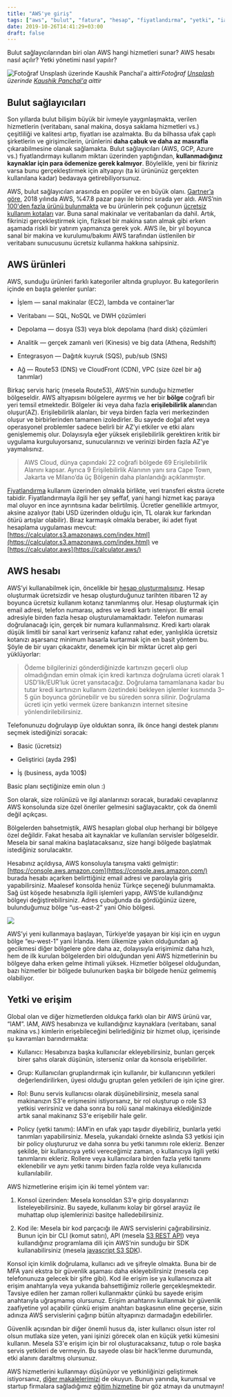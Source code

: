 ```yaml
---
title: "AWS'ye giriş"
tags: ["aws", "bulut", "fatura", "hesap", "fiyatlandırma", "yetki", "iam", "sdk", "rest"]
date: 2019-10-26T14:41:29+03:00
draft: false
---
```


Bulut sağlayıcılarından biri olan AWS hangi hizmetleri sunar? AWS hesabı nasıl açılır? Yetki yönetimi nasıl yapılır? 

![Fotoğraf [Unsplash](https://unsplash.com/s/photos/cloud?utm_source=unsplash&utm_medium=referral&utm_content=creditCopyText) üzerinde [Kaushik Panchal'a](https://unsplash.com/@kaushikpanchal?utm_source=unsplash&utm_medium=referral&utm_content=creditCopyText) aittir](https://cdn-images-1.medium.com/max/7334/1*LHkOwVtsb3re6LaIcDaM1w.jpeg)*Fotoğraf [Unsplash](https://unsplash.com/s/photos/cloud?utm_source=unsplash&utm_medium=referral&utm_content=creditCopyText) üzerinde [Kaushik Panchal'a](https://unsplash.com/@kaushikpanchal?utm_source=unsplash&utm_medium=referral&utm_content=creditCopyText) aittir*

## Bulut sağlayıcıları

Son yıllarda bulut bilişim büyük bir ivmeyle yaygınlaşmakta, verilen hizmetlerin (veritabanı, sanal makina, dosya saklama hizmetleri vs.) çeşitliliği ve kalitesi artıp, fiyatları ise azalmakta. Bu da bilhassa ufak çaplı şirketlerin ve girişimcilerin, ürünlerini **daha çabuk ve daha az masrafla** çıkarabilmesine olanak sağlamakta. Bulut sağlayıcıları (AWS, GCP, Azure vs.) fiyatlandırmayı kullanım miktarı üzerinden yaptığından, **kullanmadığınız kaynaklar için para ödemenize gerek kalmıyor**. Böylelikle, yeni bir fikriniz varsa bunu gerçekleştirmek için altyapıyı (ta ki ürününüz gerçekten kullanılana kadar) bedavaya getirebiliyorsunuz.

AWS, bulut sağlayıcıları arasında en popüler ve en büyük olanı. [Gartner’a göre](https://www.gartner.com/en/newsroom/press-releases/2019-07-29-gartner-says-worldwide-iaas-public-cloud-services-market-grew-31point3-percent-in-2018), 2018 yılında AWS, %47.8 pazar payı ile birinci sırada yer aldı. AWS’nin [100'den fazla ürünü bulunmakta](https://aws.amazon.com/tr/products/?nc1=h_ls) ve bu ürünlerin pek çoğunun [ücretsiz kullanım kotaları](https://aws.amazon.com/tr/free/?all-free-tier.sort-by=item.additionalFields.SortRank&all-free-tier.sort-order=asc) var. Buna sanal makinalar ve veritabanları da dahil. Artık, fikrinizi gerçekleştirmek için, fiziksel bir makina satın almak gibi erken aşamada riskli bir yatırım yapmanıza gerek yok. AWS ile, bir yıl boyunca sanal bir makina ve kurulumu/bakımı AWS tarafından üstlenilen bir veritabanı sunucusunu ücretsiz kullanma hakkına sahipsiniz.

## AWS ürünleri

AWS, sunduğu ürünleri farklı kategoriler altında grupluyor. Bu kategorilerin içinde en başta gelenler şunlar:

* İşlem — sanal makinalar (EC2), lambda ve container’lar

* Veritabanı — SQL, NoSQL ve DWH çözümleri

* Depolama — dosya (S3) veya blok depolama (hard disk) çözümleri

* Analitik — gerçek zamanlı veri (Kinesis) ve big data (Athena, Redshift)

* Entegrasyon — Dağıtık kuyruk (SQS), pub/sub (SNS)

* Ağ — Route53 (DNS) ve CloudFront (CDN), VPC (size özel bir ağ tanımlar)

Birkaç servis hariç (mesela Route53), AWS’nin sunduğu hizmetler bölgeseldir. AWS altyapısını bölgelere ayırmış ve her bir **bölge** coğrafi bir yeri temsil etmektedir. Bölgeler iki veya daha fazla **erişilebilirlik alanı**ndan oluşur(AZ). Erişilebilirlik alanları, bir veya birden fazla veri merkezinden oluşur ve birbirlerinden tamamen izoledirler. Bu sayede doğal afet veya operasyonel problemler sadece belirli bir AZ’yi etkiler ve etki alanı genişlememiş olur. Dolayısıyla eğer yüksek erişilebilirlik gerektiren kritik bir uygulama kurguluyorsanız, sunucularınızı ve verinizi birden fazla AZ’ye yaymalısınız.
> AWS Cloud, dünya çapındaki 22 coğrafi bölgede 69 Erişilebilirlik Alanını kapsar. Ayrıca 9 Erişilebilirlik Alanının yanı sıra Cape Town, Jakarta ve Milano’da üç Bölgenin daha planlandığı açıklanmıştır.

[Fiyatlandırma](https://aws.amazon.com/tr/pricing/) kullanım üzerinden olmakla birlikte, veri transferi ekstra ücrete tabidir. Fiyatlandırmayla ilgili her şey şeffaf, yani hangi hizmet kaç paraya mal oluyor en ince ayrıntısına kadar belirtilmiş. Ücretler genellikle artmıyor, aksine azalıyor (tabi USD üzerinden olduğu için, TL olarak kur farkından ötürü artışlar olabilir). Biraz karmaşık olmakla beraber, iki adet fiyat hesaplama uygulaması mevcut: [https://calculator.s3.amazonaws.com/index.html](https://calculator.s3.amazonaws.com/index.html) ve [https://calculator.aws](https://calculator.aws/)

## AWS hesabı

AWS’yi kullanabilmek için, öncelikle bir [hesap oluşturmalısınız](https://portal.aws.amazon.com/gp/aws/developer/registration/index.html). Hesap oluşturmak ücretsizdir ve hesap oluşturduğunuz tarihten itibaren 12 ay boyunca ücretsiz kullanım kotanız tanımlanmış olur. Hesap oluşturmak için email adresi, telefon numarası, adres ve kredi kartı isteniyor. Bir email adresiyle birden fazla hesap oluşturulamamaktadır. Telefon numarası doğrulanacağı için, gerçek bir numara kullanmalısınız. Kredi kartı olarak düşük limitli bir sanal kart verirseniz kafanız rahat eder, yanlışlıkla ücretsiz kotanızı aşarsanız minimum hasarla kurtarmak için en basit yöntem bu. Şöyle de bir uyarı çıkacaktır, denemek için bir miktar ücret alıp geri yüklüyorlar:
> Ödeme bilgilerinizi gönderdiğinizde kartınızın geçerli olup olmadığından emin olmak için kredi kartınıza doğrulama ücreti olarak 1 USD’lik/EUR’luk ücret yansıtacağız. Doğrulama tamamlanana kadar bu tutar kredi kartınızın kullanım özetindeki bekleyen işlemler kısmında 3–5 gün boyunca görünebilir ve bu süreden sonra silinir. Doğrulama ücreti için yetki vermek üzere bankanızın internet sitesine yönlendirilebilirsiniz.

Telefonunuzu doğrulayıp üye olduktan sonra, ilk önce hangi destek planını seçmek istediğinizi soracak:

* Basic (ücretsiz)

* Geliştirici (ayda 29$)

* İş (business, ayda 100$)

Basic planı seçtiğinize emin olun :)

Son olarak, size rolünüzü ve ilgi alanlarınızı soracak, buradaki cevaplarınız AWS konsolunda size özel öneriler gelmesini sağlayacaktır, çok da önemli değil açıkçası.

Bölgelerden bahsetmiştik, AWS hesapları global olup herhangi bir bölgeye özel değildir. Fakat hesaba ait kaynaklar ve kullanılan servisler bölgeseldir. Mesela bir sanal makina başlatacaksanız, size hangi bölgede başlatmak istediğiniz sorulacaktır.

Hesabınız açıldıysa, AWS konsoluyla tanışma vakti gelmiştir: [https://console.aws.amazon.com](https://console.aws.amazon.com/) burada hesabı açarken belirttiğiniz email adresi ve parolayla giriş yapabilirsiniz. Maalesef konsolda henüz Türkçe seçeneği bulunmamakta. Sağ üst köşede hesabınızla ilgili işlemleri yapıp, AWS’de kullandığınız bölgeyi değiştirebilirsiniz. Adres çubuğunda da gördüğünüz üzere, bulunduğumuz bölge “us-east-2” yani Ohio bölgesi.

![](https://cdn-images-1.medium.com/max/5720/1*0t7KU7X73vU6U1kgbNlKuQ.png)

AWS’yi yeni kullanmaya başlayan, Türkiye’de yaşayan bir kişi için en uygun bölge “eu-west-1” yani İrlanda. Hem ülkemize yakın olduğundan ağ gecikmesi diğer bölgelere göre daha az, dolayısıyla erişimimiz daha hızlı, hem de ilk kurulan bölgelerden biri olduğundan yeni AWS hizmetlerinin bu bölgeye daha erken gelme ihtimali yüksek. Hizmetler bölgesel olduğundan, bazı hizmetler bir bölgede bulunurken başka bir bölgede henüz gelmemiş olabiliyor.

## Yetki ve erişim

Global olan ve diğer hizmetlerden oldukça farklı olan bir AWS ürünü var, “IAM”. IAM, AWS hesabınıza ve kullandığınız kaynaklara (veritabanı, sanal makina vs.) kimlerin erişebileceğini belirlediğiniz bir hizmet olup, içerisinde şu kavramları barındırmakta:

* Kullanıcı: Hesabınıza başka kullanıcılar ekleyebilirsiniz, bunları gerçek birer şahıs olarak düşünün, isterseniz onlar da konsola erişebilirler.

* Grup: Kullanıcıları gruplandırmak için kullanılır, bir kullanıcının yetkileri değerlendirilirken, üyesi olduğu gruptan gelen yetkileri de işin içine girer.

* Rol: Bunu servis kullanıcısı olarak düşünebilirsiniz, mesela sanal makinanızın S3'e erişmesini istiyorsanız, bir rol oluşturup o role S3 yetkisi verirsiniz ve daha sonra bu rolü sanal makinaya eklediğinizde artık sanal makinanız S3'e erişebilir hale gelir.

* Policy (yetki tanımı): IAM’in en ufak yapı taşıdır diyebiliriz, bunlarla yetki tanımları yapabilirsiniz. Mesela, yukarıdaki örnekte aslında S3 yetkisi için bir policy oluştururuz ve daha sonra bu yetki tanımını role ekleriz. Benzer şekilde, bir kullanıcıya yetki vereceğimiz zaman, o kullanıcıya ilgili yetki tanımlarını ekleriz. Rollere veya kullanıcılara birden fazla yetki tanımı eklenebilir ve aynı yetki tanımı birden fazla rolde veya kullanıcıda kullanılabilir.

AWS hizmetlerine erişim için iki temel yöntem var:

1. Konsol üzerinden: Mesela konsoldan S3'e girip dosyalarınızı listeleyebilirsiniz. Bu sayede, kullanımı kolay bir görsel arayüz ile muhattap olup işlemlerinizi basitçe halledebilirsiniz.

1. Kod ile: Mesela bir kod parçacığı ile AWS servislerini çağırabilirsiniz. Bunun için bir CLI (komut satırı), API (mesela [S3 REST API](https://docs.aws.amazon.com/en_us/AmazonS3/latest/API/Welcome.html)) veya kullandığınız programlama dili için AWS’nin sunduğu bir SDK kullanabilirsiniz (mesela [javascript S3 SDK](https://docs.aws.amazon.com/AWSJavaScriptSDK/latest/AWS/S3.html)).

Konsol için kimlik doğrulama, kullanıcı adı ve şifreyle olmakta. Buna bir de MFA yani ekstra bir güvenlik aşaması daha ekleyebilirsiniz (mesela cep telefonunuza gelecek bir şifre gibi). Kod ile erişim ise ya kullanıcınıza ait erişim anahtarıyla veya yukarıda bahsettiğimiz rollerle gerçekleşmektedir. Tavsiye edilen her zaman rolleri kullanmaktır çünkü bu sayede erişim anahtarıyla uğraşmamış olursunuz. Erişim anahtarını kullanmak bir güvenlik zaafiyetine yol açabilir çünkü erişim anahtarı başkasının eline geçerse, sizin adınıza AWS servislerini çağırıp bütün altyapınızı darmadağın edebilirler.

Güvenlik açısından bir diğer önemli husus da, ister kullanıcı olsun ister rol olsun mutlaka size yeten, yani işinizi görecek olan en küçük yetki kümesini kullanın. Mesela S3'e erişim için bir rol oluşturacaksanız, tutup o role başka servis yetkileri de vermeyin. Bu sayede olası bir hack’lenme durumunda, etki alanını daraltmış olursunuz.

AWS hizmetlerini kullanmayı düşünüyor ve yetkinliğinizi geliştirmek istiyorsanız, [diğer makalelerimizi](/tags/aws) de okuyun. Bunun yanında, kurumsal ve startup firmalara sağladığımız [eğitim hizmetine](https://www.bulutla.com/) bir göz atmayı da unutmayın!
